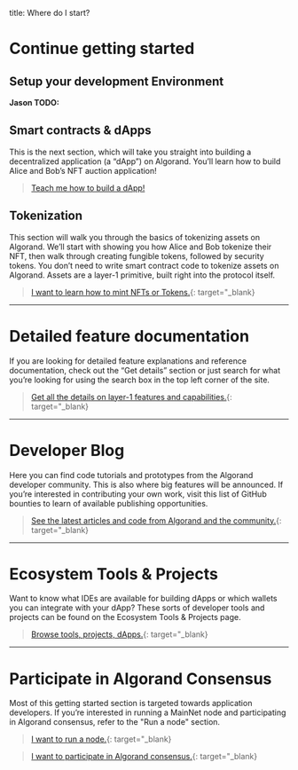 title: Where do I start?

# Continue getting started

## Setup your development Environment

**Jason TODO:**

## Smart contracts & dApps

This is the next section, which will take you straight into building a decentralized application (a “dApp”) on Algorand. You’ll learn how to build Alice and Bob’s NFT auction application! 

> [Teach me how to build a dApp!](/docs/get-details/dapps/smart-contracts/)

## Tokenization

This section will walk you through the basics of tokenizing assets on Algorand. We’ll start with showing you how Alice and Bob tokenize their NFT, then walk through creating fungible tokens, followed by security tokens. You don’t need to write smart contract code to tokenize assets on Algorand. Assets are a layer-1 primitive, built right into the protocol itself.

> [I want to learn how to mint NFTs or Tokens.](/docs/get-details/asa.md){: target="_blank}

-----

# Detailed feature documentation

If you are looking for detailed feature explanations and reference documentation, check out the “Get details” section or just search for what you’re looking for using the search box in the top left corner of the site.

> [Get all the details on layer-1 features and capabilities.](/docs/get-details/){: target="_blank}

-----

# Developer Blog

Here you can find code tutorials and prototypes from the Algorand developer community. This is also where big features will be announced. If you’re interested in contributing your own work, visit this list of GitHub bounties to learn of available publishing opportunities.

> [See the latest articles and code from Algorand and the community.](../../../../blog/){: target="_blank}

-----

# Ecosystem Tools & Projects

Want to know what IDEs are available for building dApps or which wallets you can integrate with your dApp? These sorts of developer tools and projects can be found on the Ecosystem Tools & Projects page.

> [Browse tools, projects, dApps.](../../../../ecosystem-projects/){: target="_blank}

-----

# Participate in Algorand Consensus

Most of this getting started section is targeted towards application developers. If you’re interested in running a MainNet node and participating in Algorand consensus, refer to the "Run a node" section.

> [I want to run a node.](/docs/run-a-node/setup/types/){: target="_blank}

> [I want to participate in Algorand consensus.](/docs/run-a-node/participate/){: target="_blank}

